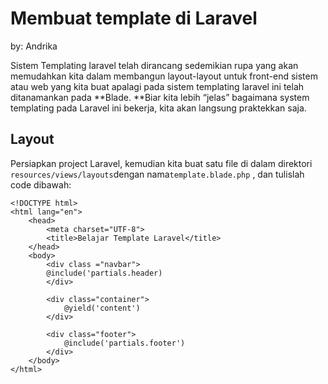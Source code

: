 # Membuat template di Laravel

by: Andrika

Sistem Templating laravel telah dirancang sedemikian rupa yang akan memudahkan kita dalam membangun layout-layout untuk front-end sistem atau web yang kita buat apalagi pada sistem templating laravel ini telah ditanamankan pada **Blade. **Biar kita lebih “jelas”  bagaimana system templating pada Laravel ini bekerja, kita akan langsung praktekkan saja.

## Layout

Persiapkan project Laravel, kemudian kita buat satu file di dalam direktori `resources/views/layouts`dengan nama`template.blade.php` , dan tulislah code dibawah:

```
<!DOCTYPE html>
<html lang="en">
    <head>
        <meta charset="UTF-8">
        <title>Belajar Template Laravel</title>
    </head>
    <body>
        <div class ="navbar">
        @include('partials.header)
        </div>
        
        <div class="container">
            @yield('content')
        </div>
        
        <div class="footer">
            @include('partials.footer')
        </div>
    </body>
</html>
```



